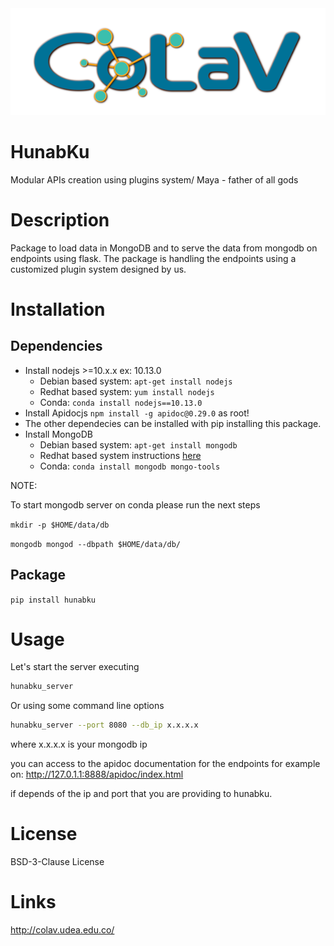 <center><img src="https://raw.githubusercontent.com/colav/colav.github.io/master/img/Logo.png"/></center>

# HunabKu  
Modular APIs creation using plugins system/  Maya - father of all gods

# Description
Package to load data in MongoDB and to serve the data from mongodb on endpoints using flask. 
The package is handling the endpoints  using a customized plugin system designed by us.


# Installation

## Dependencies
* Install nodejs >=10.x.x ex: 10.13.0
    * Debian based system: `apt-get install nodejs`
    * Redhat based system: `yum install nodejs`
    * Conda: `conda install nodejs==10.13.0`
* Install Apidocjs `npm install -g apidoc@0.29.0` as root!
* The other dependecies can be installed with pip installing this package.
* Install MongoDB
    * Debian based system: `apt-get install mongodb`
    * Redhat based system instructions [here](https://docs.mongodb.com/manual/tutorial/install-mongodb-on-red-hat/)
    * Conda: `conda install mongodb mongo-tools`

NOTE:

To start mongodb server on conda please run the next steps

`
mkdir -p $HOME/data/db 
`

`
mongodb mongod --dbpath $HOME/data/db/
`

## Package
`pip install hunabku`

# Usage
Let's start the server executing
```.sh
hunabku_server
```
Or using some command line options
```.sh
hunabku_server --port 8080 --db_ip x.x.x.x
```

where x.x.x.x is your mongodb ip

you can access to the apidoc documentation for the endpoints for example on: http://127.0.1.1:8888/apidoc/index.html

if depends of the ip and port that you are providing to hunabku.


# License
BSD-3-Clause License 

# Links
http://colav.udea.edu.co/



